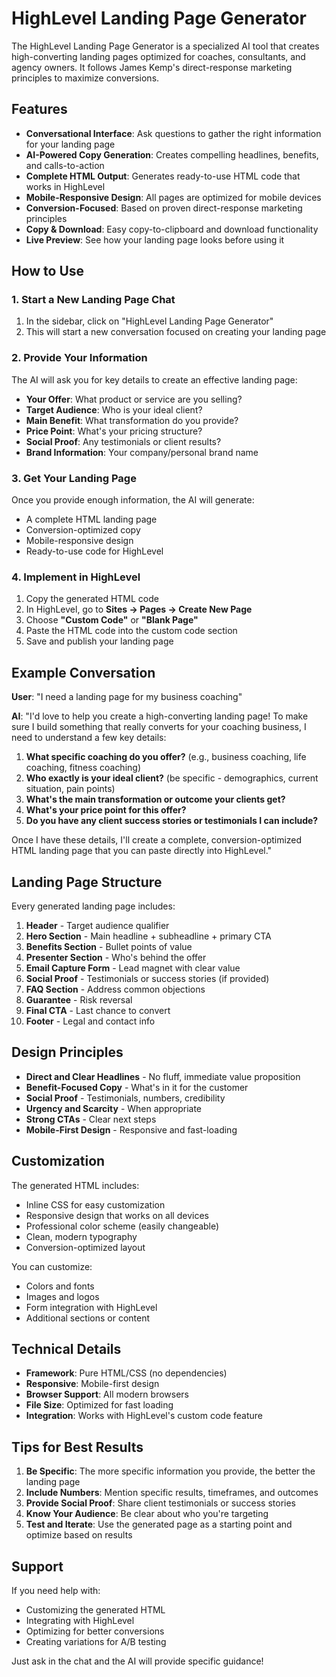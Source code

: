 # HighLevel Landing Page Generator

The HighLevel Landing Page Generator is a specialized AI tool that creates high-converting landing pages optimized for coaches, consultants, and agency owners. It follows James Kemp's direct-response marketing principles to maximize conversions.

## Features

- **Conversational Interface**: Ask questions to gather the right information for your landing page
- **AI-Powered Copy Generation**: Creates compelling headlines, benefits, and calls-to-action
- **Complete HTML Output**: Generates ready-to-use HTML code that works in HighLevel
- **Mobile-Responsive Design**: All pages are optimized for mobile devices
- **Conversion-Focused**: Based on proven direct-response marketing principles
- **Copy & Download**: Easy copy-to-clipboard and download functionality
- **Live Preview**: See how your landing page looks before using it

## How to Use

### 1. Start a New Landing Page Chat

1. In the sidebar, click on "HighLevel Landing Page Generator"
2. This will start a new conversation focused on creating your landing page

### 2. Provide Your Information

The AI will ask you for key details to create an effective landing page:

- **Your Offer**: What product or service are you selling?
- **Target Audience**: Who is your ideal client?
- **Main Benefit**: What transformation do you provide?
- **Price Point**: What's your pricing structure?
- **Social Proof**: Any testimonials or client results?
- **Brand Information**: Your company/personal brand name

### 3. Get Your Landing Page

Once you provide enough information, the AI will generate:
- A complete HTML landing page
- Conversion-optimized copy
- Mobile-responsive design
- Ready-to-use code for HighLevel

### 4. Implement in HighLevel

1. Copy the generated HTML code
2. In HighLevel, go to **Sites → Pages → Create New Page**
3. Choose **"Custom Code"** or **"Blank Page"**
4. Paste the HTML code into the custom code section
5. Save and publish your landing page

## Example Conversation

**User**: "I need a landing page for my business coaching"

**AI**: "I'd love to help you create a high-converting landing page! To make sure I build something that really converts for your coaching business, I need to understand a few key details:

1. **What specific coaching do you offer?** (e.g., business coaching, life coaching, fitness coaching)
2. **Who exactly is your ideal client?** (be specific - demographics, current situation, pain points)
3. **What's the main transformation or outcome your clients get?**
4. **What's your price point for this offer?**
5. **Do you have any client success stories or testimonials I can include?**

Once I have these details, I'll create a complete, conversion-optimized HTML landing page that you can paste directly into HighLevel."

## Landing Page Structure

Every generated landing page includes:

1. **Header** - Target audience qualifier
2. **Hero Section** - Main headline + subheadline + primary CTA
3. **Benefits Section** - Bullet points of value
4. **Presenter Section** - Who's behind the offer
5. **Email Capture Form** - Lead magnet with clear value
6. **Social Proof** - Testimonials or success stories (if provided)
7. **FAQ Section** - Address common objections
8. **Guarantee** - Risk reversal
9. **Final CTA** - Last chance to convert
10. **Footer** - Legal and contact info

## Design Principles

- **Direct and Clear Headlines** - No fluff, immediate value proposition
- **Benefit-Focused Copy** - What's in it for the customer
- **Social Proof** - Testimonials, numbers, credibility
- **Urgency and Scarcity** - When appropriate
- **Strong CTAs** - Clear next steps
- **Mobile-First Design** - Responsive and fast-loading

## Customization

The generated HTML includes:
- Inline CSS for easy customization
- Responsive design that works on all devices
- Professional color scheme (easily changeable)
- Clean, modern typography
- Conversion-optimized layout

You can customize:
- Colors and fonts
- Images and logos
- Form integration with HighLevel
- Additional sections or content

## Technical Details

- **Framework**: Pure HTML/CSS (no dependencies)
- **Responsive**: Mobile-first design
- **Browser Support**: All modern browsers
- **File Size**: Optimized for fast loading
- **Integration**: Works with HighLevel's custom code feature

## Tips for Best Results

1. **Be Specific**: The more specific information you provide, the better the landing page
2. **Include Numbers**: Mention specific results, timeframes, and outcomes
3. **Provide Social Proof**: Share client testimonials or success stories
4. **Know Your Audience**: Be clear about who you're targeting
5. **Test and Iterate**: Use the generated page as a starting point and optimize based on results

## Support

If you need help with:
- Customizing the generated HTML
- Integrating with HighLevel
- Optimizing for better conversions
- Creating variations for A/B testing

Just ask in the chat and the AI will provide specific guidance! 